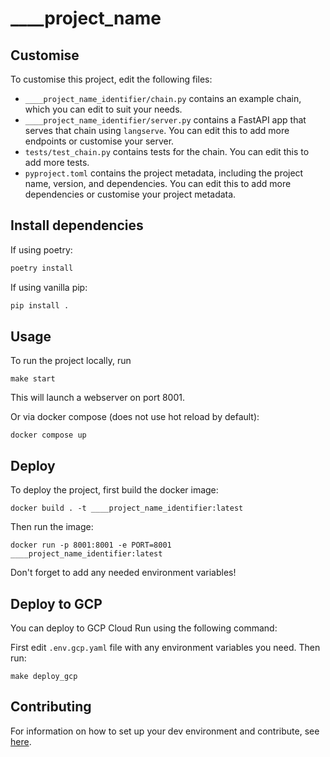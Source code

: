 # ____project_name

<!--- This is a LangChain project bootstrapped by [LangChain CLI](https://github.com/langchain-ai/langchain). --->

## Customise

To customise this project, edit the following files:

- `____project_name_identifier/chain.py` contains an example chain, which you can edit to suit your needs.
- `____project_name_identifier/server.py` contains a FastAPI app that serves that chain using `langserve`. You can edit this to add more endpoints or customise your server.
- `tests/test_chain.py` contains tests for the chain. You can edit this to add more tests.
- `pyproject.toml` contains the project metadata, including the project name, version, and dependencies. You can edit this to add more dependencies or customise your project metadata.

## Install dependencies

If using poetry:

```bash
poetry install
```

If using vanilla pip:

```bash
pip install .
```

## Usage

To run the project locally, run

```
make start
```

This will launch a webserver on port 8001.

Or via docker compose (does not use hot reload by default):

```
docker compose up
```

## Deploy

To deploy the project, first build the docker image:

```
docker build . -t ____project_name_identifier:latest
```

Then run the image:

```
docker run -p 8001:8001 -e PORT=8001 ____project_name_identifier:latest
```

Don't forget to add any needed environment variables!

## Deploy to GCP

You can deploy to GCP Cloud Run using the following command:

First edit `.env.gcp.yaml` file with any environment variables you need. Then run:

```
make deploy_gcp
```

## Contributing

For information on how to set up your dev environment and contribute, see [here](.github/CONTRIBUTING.md).
